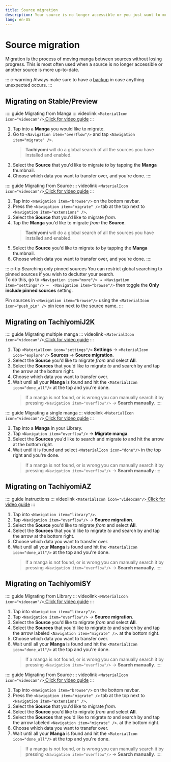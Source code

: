 ```yaml
---
title: Source migration
description: Your source is no longer accessible or you just want to move to another? No problem.
lang: en-US
---
```


# Source migration

Migration is the process of moving manga between sources without losing progress. This is most often used when a source is no longer accessible or another source is more up-to-date.

::: c-warning
Always make sure to have a [backup](/help/guides/creating-backups/) in case anything unexpected occurs.
:::

## Migrating on Stable/Preview

:::: guide Migrating from Manga
::: videolink
`<MaterialIcon icon="videocam"/>`[ Click for video guide](/assets/guides_migrate-preview-manga.mp4)
:::

1. Tap into a **Manga** you would like to migrate.
1. Go to `<Navigation item="overflow"/>` and tap `<Navigation item="migrate" />`.
	> **Tachiyomi** will do a global search of all the sources you have installed and enabled.
1. Select the **Source** that you'd like to migrate *to* by tapping the **Manga** thumbnail.
1. Choose which data you want to transfer over, and you're done.
::::

:::: guide Migrating from Source
::: videolink
`<MaterialIcon icon="videocam"/>`[ Click for video guide](/assets/guides_migrate-preview-source.mp4)
:::

1. Tap into `<Navigation item="browse"/>` on the bottom navbar.
1. Press the `<Navigation item="migrate" />` tab at the top next to `<Navigation item="extensions" />`.
1. Select the **Source** that you'd like to migrate *from*.
1. Tap the **Manga** you'd like to migrate *from* the **Source**.
	> **Tachiyomi** will do a global search of all the sources you have installed and enabled.
1. Select the **Source** you'd like to migrate *to* by tapping the **Manga** thumbnail.
1. Choose which data you want to transfer over, and you're done.
::::

::: c-tip Searching only pinned sources
You can restrict global searching to pinned sources if you wish to declutter your search.</br>To do this, go to `<Navigation item="more"/> → <Navigation item="settings"/> →  <Navigation item="browse"/>` then toggle the **Only include pinned sources** setting.

Pin sources in `<Navigation item="browse"/>` using the `<MaterialIcon icon="push_pin" />` pin icon next to the source name.
:::

## Migrating on TachiyomiJ2K

:::: guide Migrating multiple manga
::: videolink
`<MaterialIcon icon="videocam"/>`[ Click for video guide](/assets/guides_migrate-j2k.mp4)
:::

1. Tap `<MaterialIcon icon="settings"/>` **Settings** → `<MaterialIcon icon="explore"/>` **Sources** → **Source migration**.
1. Select the **Source** you'd like to migrate *from* and select **All**.
1. Select the **Sources** that you'd like to migrate *to* and search by and tap the arrow at the bottom right.
1. Choose which data you want to transfer over.
1. Wait until all your **Manga** is found and hit the `<MaterialIcon icon="done_all"/>` at the top and you're done.
	> If a manga is not found, or is wrong you can manually search it by pressing `<Navigation item="overflow"/>` → **Search manually**.
::::

:::: guide Migrating a single manga
::: videolink
`<MaterialIcon icon="videocam"/>`[ Click for video guide](/assets/guides_migrate-j2k-single.mp4)
:::

1. Tap into a **Manga** in your Library.
1. Tap `<Navigation item="overflow"/>` → **Migrate manga**.
1. Select the **Sources** you'd like to search and migrate *to* and hit the arrow at the bottom right.
1. Wait until it is found and select `<MaterialIcon icon="done"/>` in the top right and you're done.
	> If a manga is not found, or is wrong you can manually search it by pressing `<Navigation item="overflow"/>` → **Search manually**
::::

## Migrating on TachiyomiAZ

:::: guide Instructions
::: videolink
`<MaterialIcon icon="videocam"/>`[ Click for video guide](/assets/guides_migrate-az.mp4)
:::

1. Tap into `<Navigation item="library"/>`.
1. Tap `<Navigation item="overflow"/>`  → **Source migration**.
1. Select the **Source** you'd like to migrate *from* and select **All**.
1. Select the **Sources** that you'd like to migrate *to* and search by and tap the arrow at the bottom right.
1. Choose which data you want to transfer over.
1. Wait until all your **Manga** is found and hit the `<MaterialIcon icon="done_all"/>` at the top and you're done.
	> If a manga is not found, or is wrong you can manually search it by pressing `<Navigation item="overflow"/>` → **Search manually**.
::::

## Migrating on TachiyomiSY

:::: guide Migrating from Library
::: videolink
`<MaterialIcon icon="videocam"/>`[ Click for video guide](/assets/guides_migrate-sy-library.mp4)
:::

1. Tap into `<Navigation item="library"/>`.
1. Tap `<Navigation item="overflow"/>` → **Source migration**.
1. Select the **Source** you'd like to migrate *from* and select **All**.
1. Select the **Sources** that you'd like to migrate *to* and search by and tap the arrow labeled `<Navigation item="migrate" />`. at the bottom right.
1. Choose which data you want to transfer over.
1. Wait until all your **Manga** is found and hit the `<MaterialIcon icon="done_all"/>` at the top and you're done.
	> If a manga is not found, or is wrong you can manually search it by pressing `<Navigation item="overflow"/>`  → **Search manually**.
::::

:::: guide Migrating from Source
::: videolink
`<MaterialIcon icon="videocam"/>`[ Click for video guide](/assets/guides_migrate-sy-source.mp4)
:::

1. Tap into `<Navigation item="browse"/>` on the bottom navbar.
1. Press the `<Navigation item="migrate" />` tab at the top next to `<Navigation item="extensions" />`.
1. Select the **Source** that you'd like to migrate *from*.
1. Select the **Source** you'd like to migrate *from* and select **All**.
1. Select the **Sources** that you'd like to migrate *to* and search by and tap the arrow labeled `<Navigation item="migrate" />`. at the bottom right.
1. Choose which data you want to transfer over.
1. Wait until all your **Manga** is found and hit the `<MaterialIcon icon="done_all"/>` at the top and you're done.
	> If a manga is not found, or is wrong you can manually search it by pressing `<Navigation item="overflow"/>`  → **Search manually**.
::::